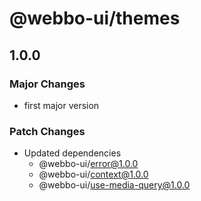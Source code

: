 # @webbo-ui/themes

## 1.0.0

### Major Changes

- first major version

### Patch Changes

- Updated dependencies
  - @webbo-ui/error@1.0.0
  - @webbo-ui/context@1.0.0
  - @webbo-ui/use-media-query@1.0.0
